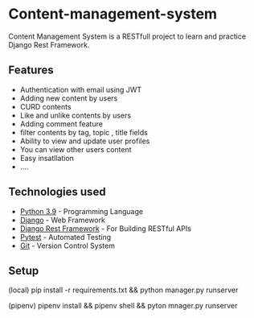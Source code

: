 # Content-management-system
Content Management System is a RESTfull project to learn and practice Django Rest Framework.


## Features
- Authentication with email using JWT
- Adding new content by users
- CURD contents
- Like and unlike contents by users
- Adding comment feature
- filter contents by tag, topic , title fields
- Ability to view and update user profiles
- You can view other users content
- Easy insatllation
- ....

## Technologies used
- [Python 3.9](https://www.python.org/) - Programming Language
- [Django](https://docs.djangoproject.com/en/4.0/releases/4.0/) - Web Framework
- [Django Rest Framework](https://www.django-rest-framework.org/) - For Building RESTful APIs
- [Pytest](https://docs.pytest.org/en/7.0.x/) - Automated Testing
- [Git](https://git-scm.com/doc) - Version Control System


## Setup
(local) pip install -r requirements.txt && python manager.py runserver

(pipenv) pipenv install && pipenv shell && pyton mnager.py runserver
